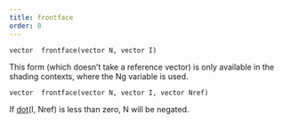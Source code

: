 ```yaml
---
title: frontface
order: 8
---
```

`vector  frontface(vector N, vector I)`

This form (which doesn’t take a reference vector) is only available in
the shading contexts, where the Ng variable is used.

`vector  frontface(vector N, vector I, vector Nref)`

If [dot](dot.html "Returns the dot product between the arguments.")(I, Nref) is less than zero, N will be negated.
